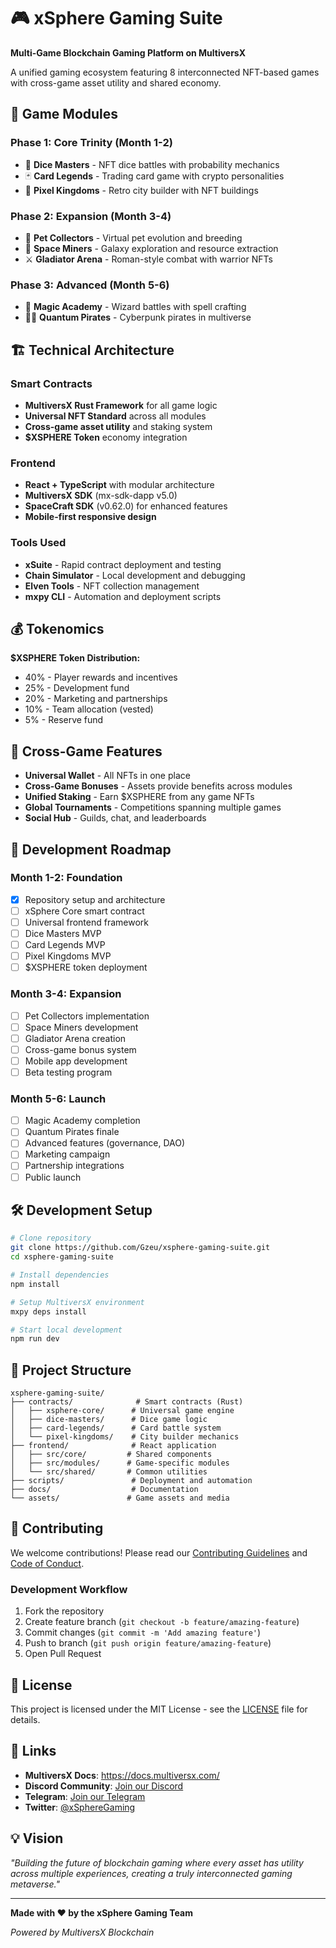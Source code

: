 # 🎮 xSphere Gaming Suite

**Multi-Game Blockchain Gaming Platform on MultiversX**

A unified gaming ecosystem featuring 8 interconnected NFT-based games with cross-game asset utility and shared economy.

## 🚀 Game Modules

### Phase 1: Core Trinity (Month 1-2)
- 🎲 **Dice Masters** - NFT dice battles with probability mechanics
- 🃏 **Card Legends** - Trading card game with crypto personalities  
- 🏰 **Pixel Kingdoms** - Retro city builder with NFT buildings

### Phase 2: Expansion (Month 3-4)
- 🐾 **Pet Collectors** - Virtual pet evolution and breeding
- 🚀 **Space Miners** - Galaxy exploration and resource extraction
- ⚔️ **Gladiator Arena** - Roman-style combat with warrior NFTs

### Phase 3: Advanced (Month 5-6)
- 🧙 **Magic Academy** - Wizard battles with spell crafting
- 🏴‍☠️ **Quantum Pirates** - Cyberpunk pirates in multiverse

## 🏗️ Technical Architecture

### Smart Contracts
- **MultiversX Rust Framework** for all game logic
- **Universal NFT Standard** across all modules
- **Cross-game asset utility** and staking system
- **$XSPHERE Token** economy integration

### Frontend
- **React + TypeScript** with modular architecture
- **MultiversX SDK** (mx-sdk-dapp v5.0)
- **SpaceCraft SDK** (v0.62.0) for enhanced features
- **Mobile-first responsive design**

### Tools Used
- **xSuite** - Rapid contract deployment and testing
- **Chain Simulator** - Local development and debugging
- **Elven Tools** - NFT collection management
- **mxpy CLI** - Automation and deployment scripts

## 💰 Tokenomics

**$XSPHERE Token Distribution:**
- 40% - Player rewards and incentives
- 25% - Development fund
- 20% - Marketing and partnerships
- 10% - Team allocation (vested)
- 5% - Reserve fund

## 🎯 Cross-Game Features

- **Universal Wallet** - All NFTs in one place
- **Cross-Game Bonuses** - Assets provide benefits across modules
- **Unified Staking** - Earn $XSPHERE from any game NFTs
- **Global Tournaments** - Competitions spanning multiple games
- **Social Hub** - Guilds, chat, and leaderboards

## 📱 Development Roadmap

### Month 1-2: Foundation
- [x] Repository setup and architecture
- [ ] xSphere Core smart contract
- [ ] Universal frontend framework
- [ ] Dice Masters MVP
- [ ] Card Legends MVP
- [ ] Pixel Kingdoms MVP
- [ ] $XSPHERE token deployment

### Month 3-4: Expansion
- [ ] Pet Collectors implementation
- [ ] Space Miners development
- [ ] Gladiator Arena creation
- [ ] Cross-game bonus system
- [ ] Mobile app development
- [ ] Beta testing program

### Month 5-6: Launch
- [ ] Magic Academy completion
- [ ] Quantum Pirates finale
- [ ] Advanced features (governance, DAO)
- [ ] Marketing campaign
- [ ] Partnership integrations
- [ ] Public launch

## 🛠️ Development Setup

```bash
# Clone repository
git clone https://github.com/Gzeu/xsphere-gaming-suite.git
cd xsphere-gaming-suite

# Install dependencies
npm install

# Setup MultiversX environment
mxpy deps install

# Start local development
npm run dev
```

## 📂 Project Structure

```
xsphere-gaming-suite/
├── contracts/              # Smart contracts (Rust)
│   ├── xsphere-core/      # Universal game engine
│   ├── dice-masters/      # Dice game logic
│   ├── card-legends/      # Card battle system
│   └── pixel-kingdoms/    # City builder mechanics
├── frontend/              # React application
│   ├── src/core/         # Shared components
│   ├── src/modules/      # Game-specific modules
│   └── src/shared/       # Common utilities
├── scripts/               # Deployment and automation
├── docs/                  # Documentation
└── assets/               # Game assets and media
```

## 🤝 Contributing

We welcome contributions! Please read our [Contributing Guidelines](CONTRIBUTING.md) and [Code of Conduct](CODE_OF_CONDUCT.md).

### Development Workflow
1. Fork the repository
2. Create feature branch (`git checkout -b feature/amazing-feature`)
3. Commit changes (`git commit -m 'Add amazing feature'`)
4. Push to branch (`git push origin feature/amazing-feature`)
5. Open Pull Request

## 📄 License

This project is licensed under the MIT License - see the [LICENSE](LICENSE) file for details.

## 🔗 Links

- **MultiversX Docs**: https://docs.multiversx.com/
- **Discord Community**: [Join our Discord](#)
- **Telegram**: [Join our Telegram](#)
- **Twitter**: [@xSphereGaming](#)

## 💡 Vision

*"Building the future of blockchain gaming where every asset has utility across multiple experiences, creating a truly interconnected gaming metaverse."*

---

**Made with ❤️ by the xSphere Gaming Team**

*Powered by MultiversX Blockchain*